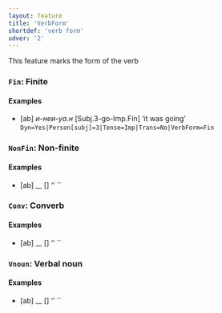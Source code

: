 ```yaml
---
layout: feature
title: 'VerbForm'
shortdef: 'verb form'
udver: '2'
---
```


This feature marks the form of the verb

### <a name="Fin">`Fin`</a>: Finite

#### Examples

* [ab] _и-неи-уа.н_ [Subj.3-go-Imp.Fin] ‘it was going’ `Dyn=Yes|Person[subj]=3|Tense=Imp|Trans=No|VerbForm=Fin`

### <a name="NonFin">`NonFin`</a>: Non-finite

#### Examples

* [ab] __ [] ‘’ ``

### <a name="Conv">`Conv`</a>: Converb

#### Examples

* [ab] __ [] ‘’ ``

### <a name="Vnoun">`Vnoun`</a>: Verbal noun

#### Examples

* [ab] __ [] ‘’ ``

